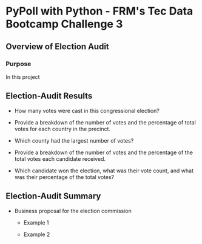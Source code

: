 # PyPoll with Python - FRM's Tec Data Bootcamp Challenge 3

## Overview of Election Audit

### Purpose
In this project  

## Election-Audit Results
- How many votes were cast in this congressional election?

- Provide a breakdown of the number of votes and the percentage of total votes for each country in the precinct.

- Which county had the largest number of votes?

- Provide a breakdown of the number of votes and the percentage of the total votes each candidate received.

- Which candidate won the election, what was their vote count, and what was their percentage of the total votes?

## Election-Audit Summary

- Business proposal for the election commission
  - Example 1
  
  - Example 2   
